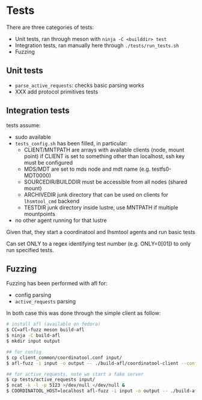 # Tests

There are three categories of tests:
- Unit tests, ran through meson with `ninja -C <builddir> test`
- Integration tests, ran manually here through `./tests/run_tests.sh`
- Fuzzing

## Unit tests

- `parse_active_requests`: checks basic parsing works
- XXX add protocol primitives tests

## Integration tests

tests assume:
 - sudo available
 - `tests_config.sh` has been filled, in particular:
   * CLIENT/MNTPATH are arrays with available clients (node, mount point)
     if CLIENT is set to something other than localhost, ssh key must be configured
   * MDS/MDT are set to mds node and mdt name (e.g. testfs0-MDT0000)
   * SOURCEDIR/BUILDDIR must be accessible from all nodes (shared mount)
   * ARCHIVEDIR junk directory that can be used on clients for `lhsmtool_cmd` backend
   * TESTDIR junk directory inside lustre, use MNTPATH if multiple mountpoints
 - no other agent running for that lustre

Given that, they start a coordinatool and lhsmtool agents and run basic tests

Can set ONLY to a regex identifying test number (e.g. ONLY=0[01]) to only run
specified tests.

## Fuzzing

Fuzzing has been performed with afl for:
 - config parsing
 - `active_requests` parsing

In both case this was done through the simple client as follow:
```sh
# install afl (available on fedora)
$ CC=afl-fuzz meson build-afl
$ ninja -C build-afl
$ mkdir input output

## for config
$ cp client_common/coordinatool.conf input/
$ afl-fuzz -i input -o output -- ./build-afl/coordinatool-client --config @@

## for active_requests, note we start a fake server
$ cp tests/active_requests input/
$ ncat -k -l -p 5123 >/dev/null </dev/null &
$ COORDINATOOL_HOST=localhost afl-fuzz -i input -o output -- ./build-afl/coordinatool-client -Q -i 0
```
